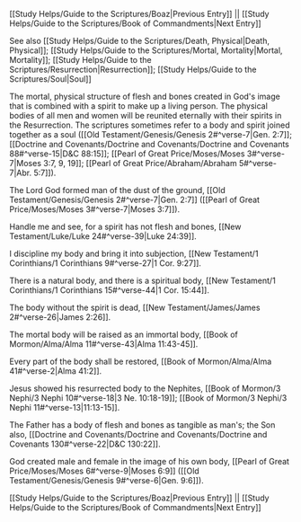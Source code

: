 [[Study Helps/Guide to the Scriptures/Boaz|Previous Entry]]  ||  [[Study Helps/Guide to the Scriptures/Book of Commandments|Next Entry]]

 See also [[Study Helps/Guide to the Scriptures/Death, Physical|Death, Physical]]; [[Study Helps/Guide to the Scriptures/Mortal, Mortality|Mortal, Mortality]]; [[Study Helps/Guide to the Scriptures/Resurrection|Resurrection]]; [[Study Helps/Guide to the Scriptures/Soul|Soul]]

 The mortal, physical structure of flesh and bones created in God's image that is combined with a spirit to make up a living person. The physical bodies of all men and women will be reunited eternally with their spirits in the Resurrection. The scriptures sometimes refer to a body and spirit joined together as a soul ([[Old Testament/Genesis/Genesis 2#^verse-7|Gen. 2:7]]; [[Doctrine and Covenants/Doctrine and Covenants/Doctrine and Covenants 88#^verse-15|D&C 88:15]]; [[Pearl of Great Price/Moses/Moses 3#^verse-7|Moses 3:7, 9, 19]]; [[Pearl of Great Price/Abraham/Abraham 5#^verse-7|Abr. 5:7]]).

 The Lord God formed man of the dust of the ground, [[Old Testament/Genesis/Genesis 2#^verse-7|Gen. 2:7]] ([[Pearl of Great Price/Moses/Moses 3#^verse-7|Moses 3:7]]).

 Handle me and see, for a spirit has not flesh and bones, [[New Testament/Luke/Luke 24#^verse-39|Luke 24:39]].

 I discipline my body and bring it into subjection, [[New Testament/1 Corinthians/1 Corinthians 9#^verse-27|1 Cor. 9:27]].

 There is a natural body, and there is a spiritual body, [[New Testament/1 Corinthians/1 Corinthians 15#^verse-44|1 Cor. 15:44]].

 The body without the spirit is dead, [[New Testament/James/James 2#^verse-26|James 2:26]].

 The mortal body will be raised as an immortal body, [[Book of Mormon/Alma/Alma 11#^verse-43|Alma 11:43-45]].

 Every part of the body shall be restored, [[Book of Mormon/Alma/Alma 41#^verse-2|Alma 41:2]].

 Jesus showed his resurrected body to the Nephites, [[Book of Mormon/3 Nephi/3 Nephi 10#^verse-18|3 Ne. 10:18-19]]; [[Book of Mormon/3 Nephi/3 Nephi 11#^verse-13|11:13-15]].

 The Father has a body of flesh and bones as tangible as man's; the Son also, [[Doctrine and Covenants/Doctrine and Covenants/Doctrine and Covenants 130#^verse-22|D&C 130:22]].

 God created male and female in the image of his own body, [[Pearl of Great Price/Moses/Moses 6#^verse-9|Moses 6:9]] ([[Old Testament/Genesis/Genesis 9#^verse-6|Gen. 9:6]]).

[[Study Helps/Guide to the Scriptures/Boaz|Previous Entry]]  ||  [[Study Helps/Guide to the Scriptures/Book of Commandments|Next Entry]]